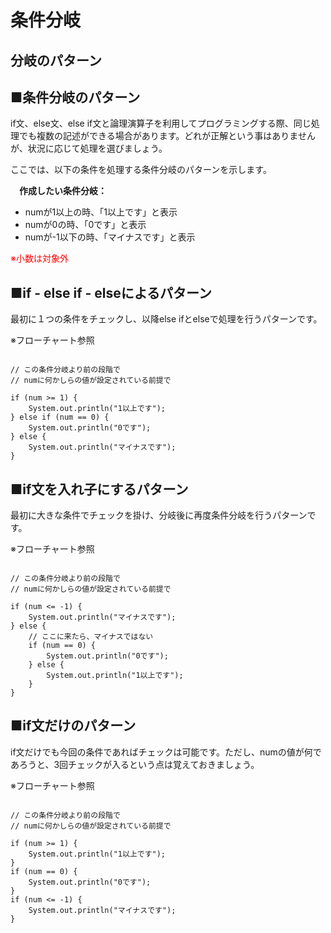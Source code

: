 # 条件分岐
## 分岐のパターン

## ■条件分岐のパターン
if文、else文、else if文と論理演算子を利用してプログラミングする際、同じ処理でも複数の記述ができる場合があります。どれが正解という事はありませんが、状況に応じて処理を選びましょう。

ここでは、以下の条件を処理する条件分岐のパターンを示します。

　**作成したい条件分岐：**  
* numが1以上の時、「1以上です」と表示
* numが0の時、「0です」と表示
* numが-1以下の時、「マイナスです」と表示

<font color="red">※小数は対象外</font>

## ■if - else if - elseによるパターン
最初に１つの条件をチェックし、以降else ifとelseで処理を行うパターンです。

※フローチャート参照


```

// この条件分岐より前の段階で
// numに何かしらの値が設定されている前提で

if (num >= 1) {
    System.out.println("1以上です");
} else if (num == 0) {
    System.out.println("0です");
} else {
    System.out.println("マイナスです");
}

```

## ■if文を入れ子にするパターン

最初に大きな条件でチェックを掛け、分岐後に再度条件分岐を行うパターンです。

※フローチャート参照

```

// この条件分岐より前の段階で
// numに何かしらの値が設定されている前提で

if (num <= -1) {
    System.out.println("マイナスです");
} else {
    // ここに来たら、マイナスではない
    if (num == 0) {
        System.out.println("0です");
    } else {
        System.out.println("1以上です");
    }
}

```

## ■if文だけのパターン
if文だけでも今回の条件であればチェックは可能です。ただし、numの値が何であろうと、3回チェックが入るという点は覚えておきましょう。

※フローチャート参照

```

// この条件分岐より前の段階で
// numに何かしらの値が設定されている前提で

if (num >= 1) {
    System.out.println("1以上です");
}
if (num == 0) {
    System.out.println("0です");
}
if (num <= -1) {
    System.out.println("マイナスです");
}

```
